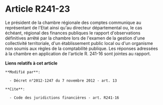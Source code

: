 # Article R241-23

Le président de la chambre régionale des comptes communique au représentant de l'Etat ainsi qu'au   directeur départemental
ou, le cas échéant, régional des finances publiques  le rapport d'observations définitives arrêté par la chambre lors de
l'examen de la gestion d'une collectivité territoriale, d'un établissement public local ou d'un organisme non soumis aux
règles de la comptabilité publique. Les réponses adressées à la chambre en application de l'article R. 241-16 sont jointes au
rapport.

**Liens relatifs à cet article**

	**Modifié par**:

	  - Décret n°2012-1247 du 7 novembre 2012 - art. 13

	**Cite**:

	  - Code des juridictions financières - art. R241-16
